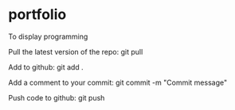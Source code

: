 # portfolio
To display programming

Pull the latest version of the repo:
    git pull

Add to github:
    git add .

Add a comment to your commit:
    git commit -m "Commit message"

Push code to github:
    git push
